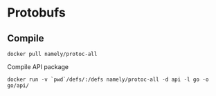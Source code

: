 # Protobufs

## Compile

```
docker pull namely/protoc-all
```

Compile API package

```
docker run -v `pwd`/defs/:/defs namely/protoc-all -d api -l go -o go/api/
```
